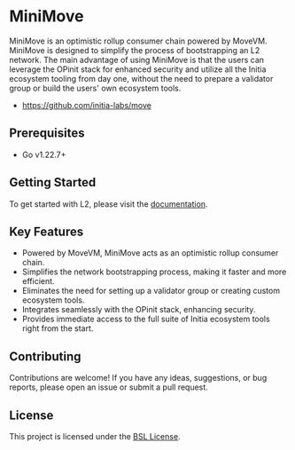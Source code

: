 # MiniMove

MiniMove is an optimistic rollup consumer chain powered by MoveVM. MiniMove is designed to simplify the process of bootstrapping an L2 network. The main advantage of using MiniMove is that the users can leverage the OPinit stack for enhanced security and utilize all the Initia ecosystem tooling from day one, without the need to prepare a validator group or build the users' own ecosystem tools.

- <https://github.com/initia-labs/move>

## Prerequisites

- Go v1.22.7+

## Getting Started

To get started with L2, please visit the [documentation](https://initia.gitbook.io/initia-docs-v2/).

## Key Features

- Powered by MoveVM, MiniMove acts as an optimistic rollup consumer chain.
- Simplifies the network bootstrapping process, making it faster and more efficient.
- Eliminates the need for setting up a validator group or creating custom ecosystem tools.
- Integrates seamlessly with the OPinit stack, enhancing security.
- Provides immediate access to the full suite of Initia ecosystem tools right from the start.

## Contributing

Contributions are welcome! If you have any ideas, suggestions, or bug reports, please open an issue or submit a pull request.

## License

This project is licensed under the [BSL License](LICENSE).

